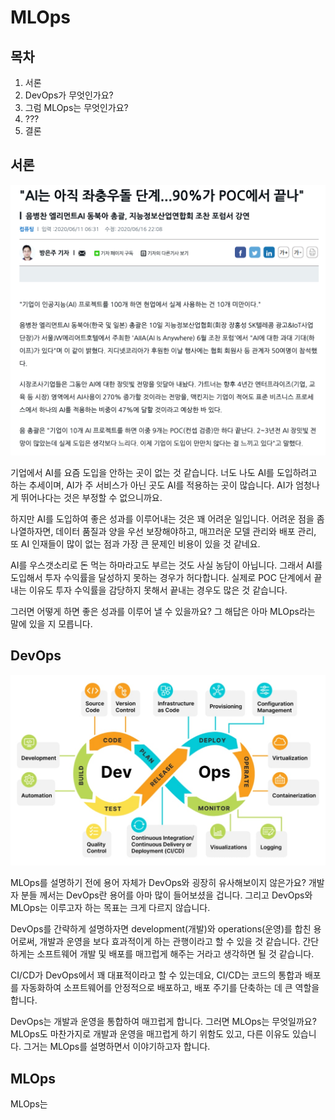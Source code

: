 # MLOps

## 목차

1. 서론
2. DevOps가 무엇인가요?
3. 그럼 MLOps는 무엇인가요?
4. ???
5. 결론

## 서론

![ML 절망편](assets/despair.png)

기업에서 AI를 요즘 도입을 안하는 곳이 없는 것 같습니다. 너도 나도 AI를 도입하려고 하는 추세이며, AI가 주 서비스가 아닌 곳도 AI를 적용하는 곳이 많습니다. AI가 엄청나게 뛰어나다는 것은 부정할 수 없으니까요.

하지만 AI를 도입하여 좋은 성과를 이루어내는 것은 꽤 어려운 일입니다. 어려운 점을 좀 나열하자면, 데이터 품질과 양을 우선 보장해야하고, 매끄러운 모델 관리와 배포 관리, 또 AI 인재들이 많이 없는 점과 가장 큰 문제인 비용이 있을 것 같네요.

AI를 우스갯소리로 돈 먹는 하마라고도 부르는 것도 사실 농담이 아닙니다. 그래서 AI를 도입해서 투자 수익률을 달성하지 못하는 경우가 허다합니다. 실제로 POC 단계에서 끝내는 이유도 투자 수익률을 감당하지 못해서 끝내는 경우도 많은 것 같습니다.

그러면 어떻게 하면 좋은 성과를 이루어 낼 수 있을까요? 그 해답은 아마 MLOps라는 말에 있을 지 모릅니다.

## DevOps

![DevOps](assets/devops.png)

MLOps를 설명하기 전에 용어 자체가 DevOps와 굉장히 유사해보이지 않은가요? 개발자 분들 께서는 DevOps란 용어를 아마 많이 들어보셨을 겁니다. 그리고 DevOps와 MLOps는 이루고자 하는 목표는 크게 다르지 않습니다.

DevOps를 간략하게 설명하자면 development(개발)와 operations(운영)를 합친 용어로써, 개발과 운영을 보다 효과적이게 하는 관행이라고 할 수 있을 것 같습니다. 간단하게는 소프트웨어 개발 및 배포를 매끄럽게 해주는 거라고 생각하면 될 것 같습니다.

CI/CD가 DevOps에서 꽤 대표적이라고 할 수 있는데요, CI/CD는 코드의 통합과 배포를 자동화하여 소프트웨어를 안정적으로 배포하고, 배포 주기를 단축하는 데 큰 역할을 합니다.

DevOps는 개발과 운영을 통합하여 매끄럽게 합니다. 그러면 MLOps는 무엇일까요? MLOps도 마찬가지로 개발과 운영을 매끄럽게 하기 위함도 있고, 다른 이유도 있습니다. 그거는 MLOps를 설명하면서 이야기하고자 합니다.

## MLOps

MLOps는